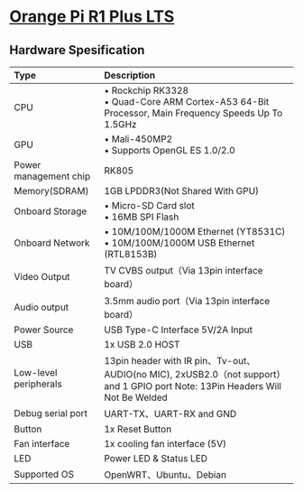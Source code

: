 # [Orange Pi R1 Plus LTS ](seperated\Orange_Pi_R1_Plus_LTS_.md)  
## Hardware Spesification  
| Type                  | Description                                                                                                                                 |
|:----------------------|:--------------------------------------------------------------------------------------------------------------------------------------------|
| CPU                   | • Rockchip RK3328 <br>  • Quad-Core ARM Cortex-A53 64-Bit Processor, Main Frequency Speeds Up To 1.5GHz |
| GPU                   | • Mali-450MP2 <br>  • Supports OpenGL ES 1.0/2.0                                                        |
| Power management chip | RK805                                                                                                                                       |
| Memory(SDRAM)         | 1GB LPDDR3(Not Shared With GPU)                                                                                                             |
| Onboard Storage       | • Micro-SD Card slot <br>  • 16MB SPI Flash                                                             |
| Onboard Network       | • 10M/100M/1000M Ethernet (YT8531C) <br>  • 10M/100M/1000M USB Ethernet (RTL8153B)                      |
| Video Output          | TV CVBS output（Via 13pin interface board）                                                                                                 |
| Audio output          | 3.5mm audio port（Via 13pin interface board）                                                                                               |
| Power Source          | USB Type-C Interface 5V/2A Input                                                                                                            |
| USB                   | 1x USB 2.0 HOST                                                                                                                             |
| Low-level peripherals | 13pin header with IR pin、Tv-out、AUDIO(no MIC), 2xUSB2.0（not support）and 1 GPIO port Note: 13Pin  Headers Will Not Be Welded             |
| Debug serial port     | UART-TX、UART-RX and GND                                                                                                                    |
| Button                | 1x Reset Button                                                                                                                             |
| Fan interface         | 1x cooling fan interface (5V)                                                                                                               |
| LED                   | Power LED & Status LED                                                                                                                      |
| Supported OS          | OpenWRT、Ubuntu、Debian                                                                                                                     |

